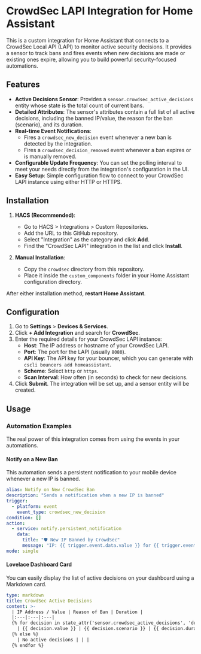 # CrowdSec LAPI Integration for Home Assistant

This is a custom integration for Home Assistant that connects to a CrowdSec Local API (LAPI) to monitor active security decisions. It provides a sensor to track bans and fires events when new decisions are made or existing ones expire, allowing you to build powerful security-focused automations.



## Features

-   **Active Decisions Sensor**: Provides a `sensor.crowdsec_active_decisions` entity whose state is the total count of current bans.
-   **Detailed Attributes**: The sensor's attributes contain a full list of all active decisions, including the banned IP/value, the reason for the ban (scenario), and its duration.
-   **Real-time Event Notifications**:
    -   Fires a `crowdsec_new_decision` event whenever a new ban is detected by the integration.
    -   Fires a `crowdsec_decision_removed` event whenever a ban expires or is manually removed.
-   **Configurable Update Frequency**: You can set the polling interval to meet your needs directly from the integration's configuration in the UI.
-   **Easy Setup**: Simple configuration flow to connect to your CrowdSec LAPI instance using either HTTP or HTTPS.

## Installation

1.  **HACS (Recommended)**:
    -   Go to HACS > Integrations > Custom Repositories.
    -   Add the URL to this GitHub repository.
    -   Select "Integration" as the category and click **Add**.
    -   Find the "CrowdSec LAPI" integration in the list and click **Install**.

2.  **Manual Installation**:
    -   Copy the `crowdsec` directory from this repository.
    -   Place it inside the `custom_components` folder in your Home Assistant configuration directory.

After either installation method, **restart Home Assistant**.

## Configuration

1.  Go to **Settings** > **Devices & Services**.
2.  Click **+ Add Integration** and search for **CrowdSec**.
3.  Enter the required details for your CrowdSec LAPI instance:
    -   **Host**: The IP address or hostname of your CrowdSec LAPI.
    -   **Port**: The port for the LAPI (usually `8080`).
    -   **API Key**: The API key for your bouncer, which you can generate with `cscli bouncers add homeassistant`.
    -   **Scheme**: Select `http` or `https`.
    -   **Scan Interval**: How often (in seconds) to check for new decisions.
4.  Click **Submit**. The integration will be set up, and a sensor entity will be created.

## Usage

### Automation Examples

The real power of this integration comes from using the events in your automations.

#### **Notify on a New Ban**

This automation sends a persistent notification to your mobile device whenever a new IP is banned.

```yaml
alias: Notify on New CrowdSec Ban
description: "Sends a notification when a new IP is banned"
trigger:
  - platform: event
    event_type: crowdsec_new_decision
condition: []
action:
  - service: notify.persistent_notification
    data:
      title: "🛡️ New IP Banned by CrowdSec"
      message: "IP: {{ trigger.event.data.value }} for {{ trigger.event.data.duration }}. Reason: {{ trigger.event.data.scenario }}."
mode: single
```

#### **Lovelace Dashboard Card**

You can easily display the list of active decisions on your dashboard using a Markdown card.

```yaml
type: markdown
title: CrowdSec Active Decisions
content: >-
  | IP Address / Value | Reason of Ban | Duration |
  |:---|:---|:---|
  {% for decision in state_attr('sensor.crowdsec_active_decisions', 'decisions') %}
    | {{ decision.value }} | {{ decision.scenario }} | {{ decision.duration }} |
  {% else %}
    | No active decisions | | |
  {% endfor %}
```